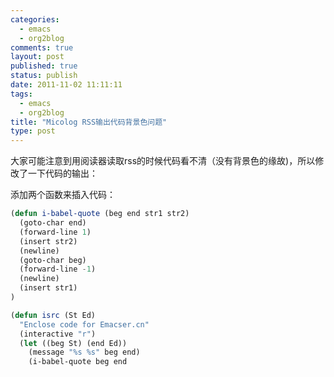 ```yaml
--- 
categories: 
  - emacs
  - org2blog
comments: true
layout: post
published: true
status: publish
date: 2011-11-02 11:11:11
tags: 
  - emacs
  - org2blog
title: "Micolog RSS输出代码背景色问题"
type: post
---
```


大家可能注意到用阅读器读取rss的时候代码看不清（没有背景色的缘故)，所以修改了一下代码的输出：

添加两个函数来插入代码：

```lisp
(defun i-babel-quote (beg end str1 str2)
  (goto-char end)
  (forward-line 1)
  (insert str2)
  (newline)
  (goto-char beg)
  (forward-line -1)
  (newline)
  (insert str1)
)

(defun isrc (St Ed)
  "Enclose code for Emacser.cn"
  (interactive "r")
  (let ((beg St) (end Ed))
    (message "%s %s" beg end)
    (i-babel-quote beg end
```
